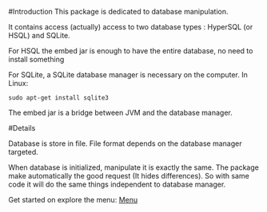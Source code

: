 #Introduction
This package is dedicated to database manipulation.

It contains access (actually) access to two database types : HyperSQL (or HSQL) and SQLite.

For HSQL the embed jar is enough to have the entire database, no need to install something

For SQLite, a SQLite database manager is necessary on the computer. In Linux:

    sudo apt-get install sqlite3

The embed jar is a bridge between JVM and the database manager.

#Details

Database is store in file. File format depends on the database manager targeted.

When database is initialized, manipulate it is exactly the same. The package make automatically the good request  (It hides differences).
So with same code it will do the same things independent to database manager.

Get started on explore the menu: [Menu](Menu.md#menu)